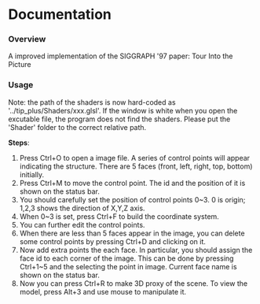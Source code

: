 # Documentation
### Overview 
A improved implementation of the SIGGRAPH '97 paper: Tour Into the Picture

### Usage
Note: the path of the shaders is now hard-coded as '../tip_plus/Shaders/xxx.glsl'. If the window is white when you open the excutable file, the program does not find the shaders. Please put the 'Shader' folder to the correct relative path.

**Steps**:

1. Press Ctrl+O to open a image file. A series of control points will appear indicating the structure. There are 5 faces (front, left, right, top, bottom) initially.
2. Press Ctrl+M to move the control point. The id and the position of it is shown on the status bar.
3. You should carefully set the position of control points 0~3. 0 is origin; 1,2,3 shows the direction of X,Y,Z axis.
4. When 0~3 is set, press Ctrl+F to build the coordinate system.
5. You can further edit the control points.
6. When there are less than 5 faces appear in the image, you can delete some control points by pressing Ctrl+D and clicking on it.
7. Now add extra points the each face. In particular, you should assign the face id to each corner of the image. This can be done by pressing Ctrl+1~5 and the selecting the point in image. Current face name is shown on the status bar.
8. Now you can press Ctrl+R to make 3D proxy of the scene. To view the model, press Alt+3 and use mouse to manipulate it.
